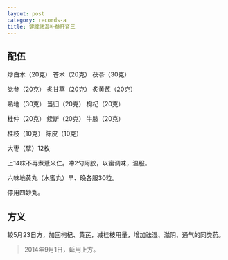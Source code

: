 ```yaml
---
layout: post
category: records-a
title: 健脾祛湿补益肝肾三
---
```


## 配伍 ##

炒白术（20克） 苍术（20克） 茯苓（30克） 

党参（20克） 炙甘草（20克） 炙黄芪（20克）

熟地（30克） 当归（20克） 枸杞（20克）

杜仲（20克） 续断（20克） 牛膝（20克）

桂枝（10克） 陈皮（10克）

大枣（擘）12枚

上14味不再煮薏米仁。冲2勺阿胶，以蜜调味，温服。

六味地黄丸（水蜜丸）早、晚各服30粒。

停用四妙丸。

## 方义 ##

较5月23日方，加回枸杞、黄芪，减桂枝用量，增加祛湿、滋阴、通气的同类药。

> 2014年9月1日，延用上方。

